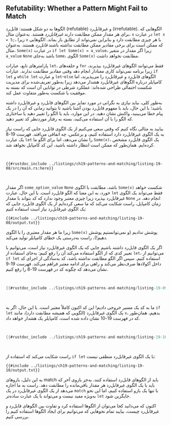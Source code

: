 ## Refutability: Whether a Pattern Might Fail to Match

الگوها به دو شکل هستند: قابل‌رد (refutable) و غیرقابل‌رد (irrefutable). الگوهایی که برای هر مقدار ممکن مطابقت دارند _غیرقابل‌رد_ هستند. به‌عنوان مثال، `x` در عبارت `let x = 5;`، زیرا `x` با هر چیزی مطابقت دارد و بنابراین نمی‌تواند از تطابق باز بماند. الگوهایی که ممکن است برای برخی مقادیر ممکن مطابقت نداشته باشند _قابل‌رد_ هستند. به‌عنوان مثال، `Some(x)` در عبارت `if let Some(x) = a_value`، زیرا اگر مقدار در متغیر `a_value` `None` باشد به‌جای `Some`، الگوی `Some(x)` مطابقت نخواهد داشت.

پارامترهای تابع، عبارات `let`، و حلقه‌های `for` فقط می‌توانند الگوهای غیرقابل‌رد بپذیرند، زیرا برنامه نمی‌تواند کاری معنادار انجام دهد وقتی مقادیر مطابقت ندارند. عبارات `if let` و `while let` و عبارت `let`-`else` الگوهای قابل‌رد و غیرقابل‌رد را می‌پذیرند، اما کامپایلر درباره الگوهای غیرقابل‌رد هشدار می‌دهد زیرا به‌طور تعریف‌شده برای مدیریت شکست احتمالی طراحی شده‌اند: عملکرد شرطی در توانایی آن است که بسته به موفقیت یا شکست به‌طور متفاوت عمل کند.

به‌طور کلی، نباید نیازی به نگرانی در مورد تمایز بین الگوهای قابل‌رد و غیرقابل‌رد داشته باشید؛ با این حال، باید با مفهوم قابل‌رد بودن آشنا باشید تا بتوانید زمانی که آن را در یک پیام خطا می‌بینید، واکنش نشان دهید. در این موارد، باید یا الگو را تغییر دهید یا ساختاری که الگو را با آن استفاده می‌کنید، بسته به رفتار موردنظر کد تغییر دهید.

بیایید به مثالی نگاه کنیم که وقتی سعی می‌کنیم از یک الگوی قابل‌رد جایی که راست نیاز به یک الگوی غیرقابل‌رد دارد استفاده کنیم، و برعکس، چه اتفاقی می‌افتد. فهرست 19-8 یک عبارت `let` را نشان می‌دهد، اما برای الگو ما `Some(x)`، یک الگوی قابل‌رد مشخص کرده‌ایم. همان‌طور که ممکن است انتظار داشته باشید، این کد کامپایل نخواهد شد.

<Listing number="19-8" caption="تلاش برای استفاده از یک الگوی قابل‌رد با `let`">

```rust,ignore,does_not_compile
{{#rustdoc_include ../listings/ch19-patterns-and-matching/listing-19-08/src/main.rs:here}}
```

</Listing>

اگر مقدار `some_option_value` `None` باشد، مطابقت با الگوی `Some(x)` شکست خواهد خورد، به این معنا که الگو قابل‌رد است. با این حال، عبارت `let` فقط می‌تواند یک الگوی غیرقابل‌رد بپذیرد زیرا چیزی معتبر وجود ندارد که کد بتواند با مقدار `None` انجام دهد. در زمان کامپایل، راست شکایت می‌کند که ما سعی کرده‌ایم از یک الگوی قابل‌رد جایی که یک الگوی غیرقابل‌رد نیاز است استفاده کنیم:

```console
{{#include ../listings/ch19-patterns-and-matching/listing-19-08/output.txt}}
```

زیرا ما هر مقدار معتبری را با الگوی `Some(x)` پوشش ندادیم (و نمی‌توانستیم پوشش دهیم!)، راست به‌درستی یک خطای کامپایلر تولید می‌کند.

اگر یک الگوی قابل‌رد داشته باشیم جایی که یک الگوی غیرقابل‌رد نیاز است، می‌توانیم با تغییر کدی که از الگو استفاده می‌کند آن را رفع کنیم: به‌جای استفاده از `let`، می‌توانیم از `if let` استفاده کنیم. سپس اگر الگو مطابقت نداشته باشد، کد به‌سادگی از اجرای کد داخل آکولادها صرف‌نظر می‌کند و راهی برای ادامه معتبر فراهم می‌کند. فهرست 19-9 نشان می‌دهد که چگونه کد در فهرست 19-8 را رفع کنیم.

<Listing number="19-9" caption="استفاده از `if let` و یک بلوک با الگوهای قابل‌رد به‌جای `let`">

```rust
{{#rustdoc_include ../listings/ch19-patterns-and-matching/listing-19-09/src/main.rs:here}}
```

</Listing>

ما به کد یک مسیر خروجی دادیم! این کد اکنون کاملاً معتبر است. با این حال، اگر به `if let` یک الگوی غیرقابل‌رد (الگویی که همیشه مطابقت دارد)، مانند `x`، بدهیم، همان‌طور که در فهرست 19-10 نشان داده شده است، کامپایلر یک هشدار خواهد داد.

<Listing number="19-10" caption="تلاش برای استفاده از یک الگوی غیرقابل‌رد با `if let`">

```rust
{{#rustdoc_include ../listings/ch19-patterns-and-matching/listing-19-10/src/main.rs:here}}
```

</Listing>

راست شکایت می‌کند که استفاده از `if let` با یک الگوی غیرقابل‌رد منطقی نیست:

```console
{{#include ../listings/ch19-patterns-and-matching/listing-19-10/output.txt}}
```

به این دلیل، بازوهای match باید از الگوهای قابل‌رد استفاده کنند، به‌جز بازوی آخر که باید با یک الگوی غیرقابل‌رد هر مقدار باقی‌مانده را مطابقت دهد. راست به ما اجازه می‌دهد از یک الگوی غیرقابل‌رد در یک `match` با تنها یک بازو استفاده کنیم، اما این نحو به‌ویژه مفید نیست و می‌تواند با یک عبارت ساده‌تر `let` جایگزین شود.

اکنون که می‌دانید کجا می‌توان از الگوها استفاده کرد و تفاوت بین الگوهای قابل‌رد و غیرقابل‌رد چیست، بیایید تمام نحوهایی که می‌توانیم برای ایجاد الگوها استفاده کنیم را بررسی کنیم.
